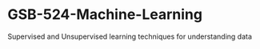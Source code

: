 
# GSB-524-Machine-Learning
Supervised and Unsupervised learning techniques for understanding data

